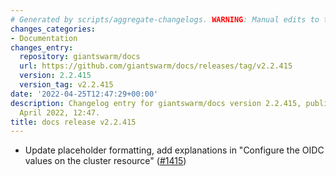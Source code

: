 ```yaml
---
# Generated by scripts/aggregate-changelogs. WARNING: Manual edits to this files will be overwritten.
changes_categories:
- Documentation
changes_entry:
  repository: giantswarm/docs
  url: https://github.com/giantswarm/docs/releases/tag/v2.2.415
  version: 2.2.415
  version_tag: v2.2.415
date: '2022-04-25T12:47:29+00:00'
description: Changelog entry for giantswarm/docs version 2.2.415, published on 25
  April 2022, 12:47.
title: docs release v2.2.415
---
```


- Update placeholder formatting, add explanations in "Configure the OIDC values on the cluster resource" ([#1415](https://github.com/giantswarm/docs/pull/1415))

